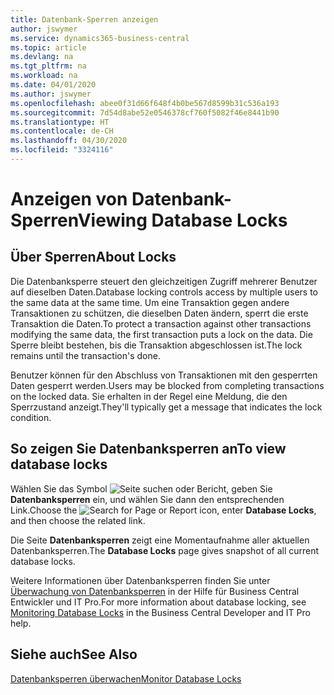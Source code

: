 ```yaml
---
title: Datenbank-Sperren anzeigen
author: jswymer
ms.service: dynamics365-business-central
ms.topic: article
ms.devlang: na
ms.tgt_pltfrm: na
ms.workload: na
ms.date: 04/01/2020
ms.author: jswymer
ms.openlocfilehash: abee0f31d66f648f4b0be567d8599b31c536a193
ms.sourcegitcommit: 7d54d8abe52e0546378cf760f5082f46e8441b90
ms.translationtype: HT
ms.contentlocale: de-CH
ms.lasthandoff: 04/30/2020
ms.locfileid: "3324116"
---
```

# <a name="viewing-database-locks"></a><span data-ttu-id="50404-102">Anzeigen von Datenbank-Sperren</span><span class="sxs-lookup"><span data-stu-id="50404-102">Viewing Database Locks</span></span>

## <a name="about-locks"></a><span data-ttu-id="50404-103">Über Sperren</span><span class="sxs-lookup"><span data-stu-id="50404-103">About Locks</span></span>

<span data-ttu-id="50404-104">Die Datenbanksperre steuert den gleichzeitigen Zugriff mehrerer Benutzer auf dieselben Daten.</span><span class="sxs-lookup"><span data-stu-id="50404-104">Database locking controls access by multiple users to the same data at the same time.</span></span> <span data-ttu-id="50404-105">Um eine Transaktion gegen andere Transaktionen zu schützen, die dieselben Daten ändern, sperrt die erste Transaktion die Daten.</span><span class="sxs-lookup"><span data-stu-id="50404-105">To protect a transaction against other transactions modifying the same data, the first transaction puts a lock on the data.</span></span> <span data-ttu-id="50404-106">Die Sperre bleibt bestehen, bis die Transaktion abgeschlossen ist.</span><span class="sxs-lookup"><span data-stu-id="50404-106">The lock remains until the transaction's done.</span></span>

<span data-ttu-id="50404-107">Benutzer können für den Abschluss von Transaktionen mit den gesperrten Daten gesperrt werden.</span><span class="sxs-lookup"><span data-stu-id="50404-107">Users may be blocked from completing transactions on the locked data.</span></span> <span data-ttu-id="50404-108">Sie erhalten in der Regel eine Meldung, die den Sperrzustand anzeigt.</span><span class="sxs-lookup"><span data-stu-id="50404-108">They'll typically get a message that indicates the lock condition.</span></span>

## <a name="to-view-database-locks"></a><span data-ttu-id="50404-109">So zeigen Sie Datenbanksperren an</span><span class="sxs-lookup"><span data-stu-id="50404-109">To view database locks</span></span>

<span data-ttu-id="50404-110">Wählen Sie das Symbol ![Seite suchen oder Bericht](media/ui-search/search_small.png "Suche nach Seiten- oder Berichtssymbolen"), geben Sie **Datenbanksperren** ein, und wählen Sie dann den entsprechenden Link.</span><span class="sxs-lookup"><span data-stu-id="50404-110">Choose the ![Search for Page or Report](media/ui-search/search_small.png "Search for Page or Report icon") icon, enter **Database Locks**, and then choose the related link.</span></span>

<span data-ttu-id="50404-111">Die Seite **Datenbanksperren** zeigt eine Momentaufnahme aller aktuellen Datenbanksperren.</span><span class="sxs-lookup"><span data-stu-id="50404-111">The **Database Locks** page gives snapshot of all current database locks.</span></span>

<span data-ttu-id="50404-112">Weitere Informationen über Datenbanksperren finden Sie unter [Überwachung von Datenbanksperren](/dynamics365/business-central/dev-itpro/administration/monitor-database-locks) in der Hilfe für Business Central Entwickler und IT Pro.</span><span class="sxs-lookup"><span data-stu-id="50404-112">For more information about database locking, see [Monitoring Database Locks](/dynamics365/business-central/dev-itpro/administration/monitor-database-locks) in the Business Central Developer and IT Pro help.</span></span>

## <a name="see-also"></a><span data-ttu-id="50404-113">Siehe auch</span><span class="sxs-lookup"><span data-stu-id="50404-113">See Also</span></span>

[<span data-ttu-id="50404-114">Datenbanksperren überwachen</span><span class="sxs-lookup"><span data-stu-id="50404-114">Monitor Database Locks</span></span>](/dynamics365/business-central/dev-itpro/administration/monitor-database-locks) 
